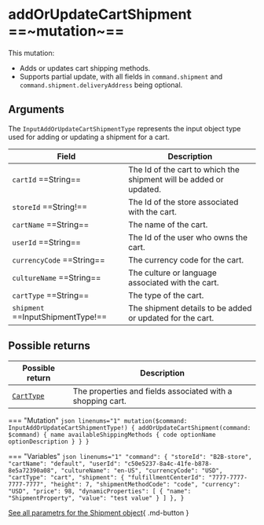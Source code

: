 # addOrUpdateCartShipment ==~mutation~==

This mutation:

* Adds or updates cart shipping methods. 
* Supports partial update, with all fields in `command.shipment` and `command.shipment.deliveryAddress` being optional.

## Arguments

The `InputAddOrUpdateCartShipmentType` represents the input object type used for adding or updating a shipment for a cart. 

| Field                                 | Description                                                        |
|---------------------------------------|--------------------------------------------------------------------|
| `cartId` ==String==                 | The Id of the cart to which the shipment will be added or updated. |
| `storeId` ==String!==               | The Id of the store associated with the cart.                      |
| `cartName` ==String==               | The name of the cart.                                              |
| `userId` ==String==                 | The Id of the user who owns the cart.                              |
| `currencyCode` ==String==           | The currency code for the cart.                                    |
| `cultureName` ==String==            | The culture or language associated with the cart.                  |
| `cartType` ==String==               | The type of the cart.                                              |
| `shipment` ==InputShipmentType!==   | The shipment details to be added or updated for the cart.          |

## Possible returns

| Possible return                                          	| Description                                                 	|
|---------------------------------------------------------	|------------------------------------------------------------	|
| [`CartType`](../objects/cart-type.md)                   	|  The properties and fields associated with a shopping cart.  	|


=== "Mutation"
    ```json linenums="1"
    mutation($command: InputAddOrUpdateCartShipmentType!) {
      addOrUpdateCartShipment(command: $command) {
        name
        availableShippingMethods {
          code
          optionName
          optionDescription
        }
      }
    }
    ```

=== "Variables"
    ```json linenums="1"
    "command": {
      "storeId": "B2B-store",
      "cartName": "default",
      "userId": "c50e5237-8a4c-41fe-b878-8e5a72390a08",
      "cultureName": "en-US",
      "currencyCode": "USD",
      "cartType": "cart",
      "shipment": {
        "fulfillmentCenterId": "7777-7777-7777-7777",
        "height": 7,
        "shipmentMethodCode": "code",
        "currency": "USD",
        "price": 98,
        "dynamicProperties": [
          {
            "name": "ShipmentProperty",
            "value": "test value"
          }
        ]
      },
    }
    ```

[See all parametrs for the Shipment object](https://github.com/VirtoCommerce/vc-module-experience-api/blob/dev/src/XPurchase/VirtoCommerce.XPurchase/Schemas/InputShipmentType.cs){ .md-button }